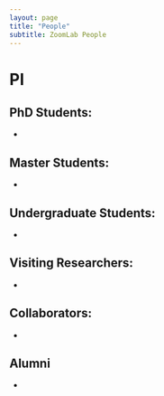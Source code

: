 ```yaml
---
layout: page
title: "People"
subtitle: ZoomLab People
---
```


# PI

## PhD Students:
- []()

## Master Students:
- []()

## Undergraduate Students:
- []()

## Visiting Researchers:
- []()

## Collaborators:
- []()

## Alumni
- []()
